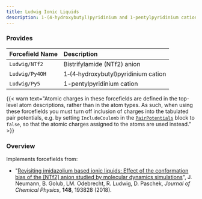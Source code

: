 ```yaml
---
title: Ludwig Ionic Liquids
description: 1‐(4‐hydroxybutyl)pyridinium and 1‐pentylpyridinium cations with NTf2 anion
---
```


### Provides

|Forcefield Name|Description|
|:--------------|:----------|
|`Ludwig/NTf2`|Bistrifylamide (NTf2) anion|
|`Ludwig/Py4OH`|1‐(4‐hydroxybutyl)pyridinium cation|
|`Ludwig/Py5`|1-pentylpyridinium cation|

{{< warn text="Atomic charges in these forcefields are defined in the top-level atom descriptions, rather than in the atom types. As such, when using these forcefields you must turn off inclusion of charges into the tabulated pair potentials, e.g. by setting `IncludeCoulomb` in the [`PairPotentials`](/docs/userguide/inputfile/pairpotentialsblock/) block to `false`, so that the atomic charges assigned to the atoms are used instead." >}}

### Overview

Implements forcefields from:

- "[Revisiting imidazolium based ionic liquids: Effect of the conformation bias of the [NTf2] anion studied by molecular dynamics simulations](http://doi.org/10.1063/1.5013096)", J. Neumann, B. Golub, LM. Odebrecht, R. Ludwig, D. Paschek, _Journal of Chemical Physics_, **148**, 193828 (2018).
